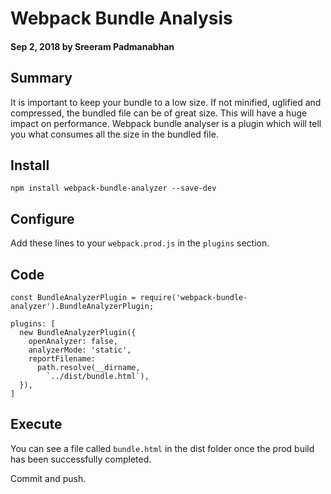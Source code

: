# Webpack Bundle Analysis

#### Sep 2, 2018 by Sreeram Padmanabhan

## Summary

It is important to keep your bundle to a low size. If not minified, uglified and compressed, the bundled file can be of great size. This will have a huge impact on performance. Webpack bundle analyser is a plugin which will tell you what consumes all the size in the bundled file.

## Install

`npm install webpack-bundle-analyzer --save-dev`

## Configure

Add these lines to your `webpack.prod.js` in the `plugins` section.

## Code

    const BundleAnalyzerPlugin = require('webpack-bundle-analyzer').BundleAnalyzerPlugin;

    plugins: [
      new BundleAnalyzerPlugin({
        openAnalyzer: false,
        analyzerMode: 'static',
        reportFilename: 
          path.resolve(__dirname, 
            `../dist/bundle.html`),
      }),
    ]

## Execute

You can see a file called `bundle.html` in the dist folder once the prod build has been successfully completed.

Commit and push.
